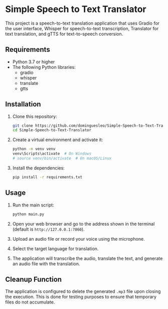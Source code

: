 # Simple Speech to Text Translator

This project is a speech-to-text translation application that uses Gradio for the user interface, Whisper for speech-to-text transcription, Translator for text translation, and gTTS for text-to-speech conversion.

## Requirements

- Python 3.7 or higher
- The following Python libraries:
  - gradio
  - whisper
  - translate
  - gtts

## Installation

1. Clone this repository:

    ```sh
    git clone https://github.com/dominguesleo/Simple-Speech-to-Text-Translator.git
    cd Simple-Speech-to-Text-Translator
    ```

2. Create a virtual environment and activate it:

    ```sh
    python -m venv venv
    venv\Scripts\activate  # On Windows
    # source venv/bin/activate  # On macOS/Linux
    ```

3. Install the dependencies:

    ```sh
    pip install -r requirements.txt
    ```

## Usage

1. Run the main script:

    ```sh
    python main.py
    ```

2. Open your web browser and go to the address shown in the terminal (default is `http://127.0.0.1:7860`).

3. Upload an audio file or record your voice using the microphone.

4. Select the target language for translation.

5. The application will transcribe the audio, translate the text, and generate an audio file with the translation.

## Cleanup Function
The application is configured to delete the generated `.mp3` file upon closing the execution. This is done for testing purposes to ensure that temporary files do not accumulate.